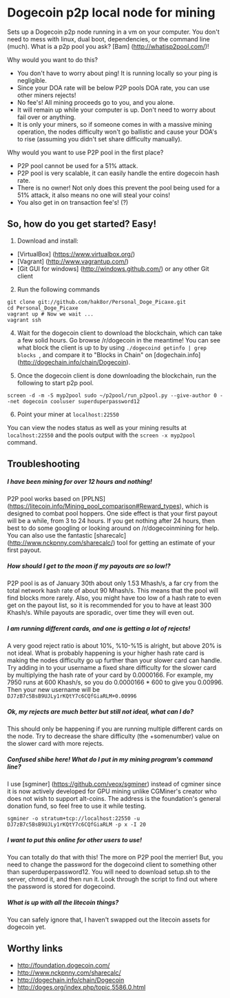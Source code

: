 Dogecoin p2p local node for mining
==================================

Sets up a Dogecoin p2p node running in a vm on your computer. You don't need to mess with linux, dual boot, dependencies, or the command line (much). What is a p2p pool you ask? [Bam] (http://whatisp2pool.com/)!

Why would you want to do this?
- You don't have to worry about ping! It is running locally so your ping is negligible.
- Since your DOA rate will be below P2P pools DOA rate, you can use other miners rejects!
- No fee's! All mining proceeds go to you, and you alone.
- It will remain up while your computer is up. Don't need to worry about fail over or anything.
- It is only your miners, so if someone comes in with a massive mining operation, the nodes difficulty won't go ballistic and cause your DOA's to rise (assuming you didn't set share difficulty manually).

Why would you want to use P2P pool in the first place?
- P2P pool cannot be used for a 51% attack.
- P2P pool is very scalable, it can easily handle the entire dogecoin hash rate.
- There is no owner! Not only does this prevent the pool being used for a 51% attack, it also means no one will steal your coins!
- You also get in on transaction fee's! (?)


So, how do you get started? Easy!
---------------------------------
1) Download and install:
- [VirtualBox] (https://www.virtualbox.org/)
- [Vagrant] (http://www.vagrantup.com/)
- [Git GUI for windows] (http://windows.github.com/) or any other Git client
 
2) Run the following commands
```Batchfile
git clone git://github.com/hak8or/Personal_Doge_Picaxe.git
cd Personal_Doge_Picaxe
vagrant up # Now we wait ...
vagrant ssh
```
4) Wait for the dogecoin client to download the blockchain, which can take a few solid hours. Go browse /r/dogecoin in the meantime! You can see what block the client is up to by using ```./dogecoind getinfo | grep blocks ```, and compare it to "Blocks in Chain" on [dogechain.info] (http://dogechain.info/chain/Dogecoin).

5) Once the dogecoin client is done downloading the blockchain, run the following to start p2p pool.
```Batchfile
screen -d -m -S myp2pool sudo ~/p2pool/run_p2pool.py --give-author 0 --net dogecoin cooluser superduperpassword12
```

6) Point your miner at ```localhost:22550```

You can view the nodes status as well as your mining results at ```localhost:22550``` and the pools output with the ```screen -x myp2pool``` command.

Troubleshooting
---------------
##### I have been mining for over 12 hours and nothing!
P2P pool works based on [PPLNS] (https://litecoin.info/Mining_pool_comparison#Reward_types), which is designed to combat pool hoppers. One side effect is that your first payout will be a while, from 3 to 24 hours. If you get nothing after 24 hours, then best to do some googling or looking around on /r/dogecoinmining for help. You can also use the fantastic [sharecalc] (http://www.nckpnny.com/sharecalc/) tool for getting an estimate of your first payout.


##### How should I get to the moon if my payouts are so low!?
P2P pool is as of January 30th about only 1.53 Mhash/s, a far cry from the total network hash rate of about 90 Mhash/s. This means that the pool will find blocks more rarely. Also, you might have too low of a hash rate to even get on the payout list, so it is recommended for you to have at least 300 Khash/s. While payouts are sporadic, over time they will even out.


##### I am running different cards, and one is getting a lot of rejects!
A very good reject ratio is about 10%, %10-%15 is alright, but above 20% is not ideal. What is probably happening is your higher hash rate card is making the nodes difficulty go up further than your slower card can handle. Try adding in to your username a fixed share difficulty for the slower card by multiplying the hash rate of your card by 0.0000166. For example, my 7950 runs at 600 Khash/s, so you do 0.0000166 * 600 to give you 0.00996. Then your new username will be 
``` DJ7zB7c5BsB9UJLy1rKQtY7c6CQfGiaRLM+0.00996 ```


##### Ok, my rejects are much better but still not ideal, what can I do?
This should only be happening if you are running multiple different cards on the node. Try to decrease the share difficulty (the +somenumber) value on the slower card with more rejects.


##### *Confused shibe here!* What do I put in my mining program's command line? 
I use [sgminer] (https://github.com/veox/sgminer) instead of cgminer since it is now actively developed for GPU mining unlike CGMiner's creator who does not wish to support alt-coins. The address is the foundation's general donation fund, so feel free to use it while testing.
```Bashfile
sgminer -o stratum+tcp://localhost:22550 -u DJ7zB7c5BsB9UJLy1rKQtY7c6CQfGiaRLM -p x -I 20
```


##### I want to put this online for other users to use!
You can totally do that with this! The more on P2P pool the merrier! But, you need to change the password for the dogecoind client to something other than superduperpassword12. You will need to download setup.sh to the server, chmod it, and then run it. Look through the script to find out where the password is stored for dogecoind.

##### What is up with all the litecoin things? 
You can safely ignore that, I haven't swapped out the litecoin assets for dogecoin yet.


Worthy links
------------
- http://foundation.dogecoin.com/
- http://www.nckpnny.com/sharecalc/
- http://dogechain.info/chain/Dogecoin
- http://doges.org/index.php/topic,5586.0.html